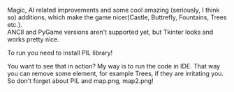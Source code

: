 Magic, AI related improvements and some cool amazing (seriously, I think so) additions,
which make the game nicer(Castle, Buttrefly, Fountains, Trees etc.).                       
ANCII and PyGame versions aren't supported yet, but Tkinter looks and works pretty nice.

To run you need to install PIL library!

You want to see that in action? My way is to run the code in IDE. That way you can remove some element, for example Trees,
if they are irritating you. So don't forget about PIL and map.png, map2.png!


